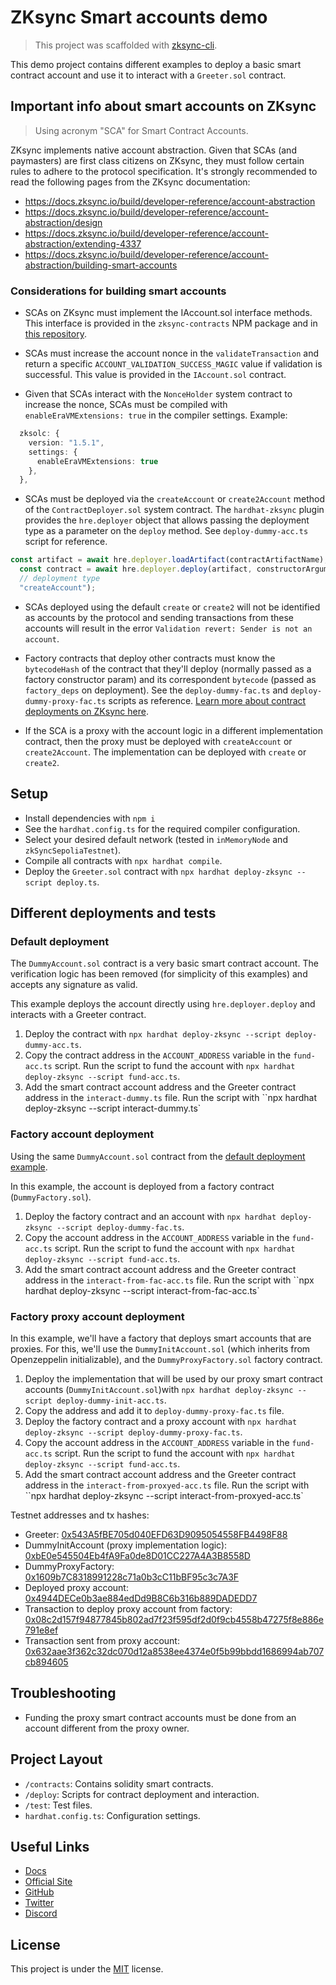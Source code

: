 # ZKsync Smart accounts demo

> This project was scaffolded with [zksync-cli](https://github.com/matter-labs/zksync-cli).

This demo project contains different examples to deploy a basic smart contract account and use it to interact with a `Greeter.sol` contract.

## Important info about smart accounts on ZKsync

> Using acronym "SCA" for Smart Contract Accounts.

ZKsync implements native account abstraction. Given that SCAs (and paymasters) are first class citizens on ZKsync, they must follow certain rules to adhere to the protocol specification. It's strongly recommended to read the following pages from the ZKsync documentation:

- https://docs.zksync.io/build/developer-reference/account-abstraction
- https://docs.zksync.io/build/developer-reference/account-abstraction/design
- https://docs.zksync.io/build/developer-reference/account-abstraction/extending-4337
- https://docs.zksync.io/build/developer-reference/account-abstraction/building-smart-accounts

### Considerations for building smart accounts

- SCAs on ZKsync must implement the IAccount.sol interface methods. This interface is provided in the `zksync-contracts` NPM package and in [this repository](https://github.com/matter-labs/era-contracts).

- SCAs must increase the account nonce in the `validateTransaction` and return a specific `ACCOUNT_VALIDATION_SUCCESS_MAGIC` value if validation is successful. This value is provided in the `IAccount.sol` contract.

- Given that SCAs interact with the `NonceHolder` system contract to increase the nonce, SCAs must be compiled with `enableEraVMExtensions: true` in the compiler settings. Example:

```ts
  zksolc: {
    version: "1.5.1",
    settings: {
      enableEraVMExtensions: true
    },
  },
```

- SCAs must be deployed via the `createAccount` or `create2Account` method of the `ContractDeployer.sol` system contract. The `hardhat-zksync` plugin provides the `hre.deployer` object that allows passing the deployment type as a parameter on the `deploy` method. See `deploy-dummy-acc.ts` script for reference.

```ts
const artifact = await hre.deployer.loadArtifact(contractArtifactName);
  const contract = await hre.deployer.deploy(artifact, constructorArguments, 
  // deployment type
  "createAccount");

```

- SCAs deployed using the default `create` or `create2` will not be identified as accounts by the protocol and sending transactions from these accounts will result in the error `Validation revert: Sender is not an account`.

- Factory contracts that deploy other contracts must know the `bytecodeHash` of the contract that they'll deploy (normally passed as a factory constructor param) and its correspondent `bytecode` (passed as `factory_deps` on deployment). See the `deploy-dummy-fac.ts` and `deploy-dummy-proxy-fac.ts` scripts as reference. [Learn more about contract deployments on ZKsync here](https://docs.zksync.io/build/developer-reference/ethereum-differences/contract-deployment).

- If the SCA is a proxy with the account logic in a different implementation contract, then the proxy must be deployed with `createAccount` or `create2Account`. The implementation can be deployed with `create` or `create2`.

## Setup

- Install dependencies with `npm i`
- See the `hardhat.config.ts` for the required compiler configuration. 
- Select your desired default network (tested in `inMemoryNode` and `zkSyncSepoliaTestnet`).
- Compile all contracts with `npx hardhat compile`.
- Deploy the `Greeter.sol` contract with `npx hardhat deploy-zksync --script deploy.ts`.

## Different deployments and tests

### Default deployment

The `DummyAccount.sol` contract is a very basic smart contract account. The verification logic has been removed (for simplicity of this examples) and accepts any signature as valid.

This example deploys the account directly using `hre.deployer.deploy` and interacts with a Greeter contract.

1. Deploy the contract with `npx hardhat deploy-zksync --script deploy-dummy-acc.ts`.
2. Copy the contract address in the `ACCOUNT_ADDRESS` variable in the `fund-acc.ts` script. Run the  script to fund the account with `npx hardhat deploy-zksync --script fund-acc.ts`.
3. Add the smart contract account address and the Greeter contract address in the `interact-dummy.ts` file. Run the script with ``npx hardhat deploy-zksync --script interact-dummy.ts`

### Factory account deployment

Using the same `DummyAccount.sol` contract from the [default deployment example](#default-deployment).

In this example, the account is deployed from a factory contract (`DummyFactory.sol`).

1. Deploy the factory contract and an account with `npx hardhat deploy-zksync --script deploy-dummy-fac.ts`.
2. Copy the account address in the `ACCOUNT_ADDRESS` variable in the `fund-acc.ts` script. Run the  script to fund the account with `npx hardhat deploy-zksync --script fund-acc.ts`.
3. Add the smart contract account address and the Greeter contract address in the `interact-from-fac-acc.ts` file. Run the script with ``npx hardhat deploy-zksync --script interact-from-fac-acc.ts`

### Factory proxy account deployment

In this example, we'll have a factory that deploys smart accounts that are proxies. For this, we'll use the `DummyInitAccount.sol` (which inherits from Openzeppelin initializable), and the `DummyProxyFactory.sol` factory contract.

1. Deploy the implementation that will be used by our proxy smart contract accounts (`DummyInitAccount.sol`)with `npx hardhat deploy-zksync --script deploy-dummy-init-acc.ts`.
2. Copy the address and add it to `deploy-dummy-proxy-fac.ts` file. 
3. Deploy the factory contract and a proxy account with `npx hardhat deploy-zksync --script deploy-dummy-proxy-fac.ts`.
4. Copy the account address in the `ACCOUNT_ADDRESS` variable in the `fund-acc.ts` script. Run the  script to fund the account with `npx hardhat deploy-zksync --script fund-acc.ts`.
5. Add the smart contract account address and the Greeter contract address in the `interact-from-proxyed-acc.ts` file. Run the script with ``npx hardhat deploy-zksync --script interact-from-proxyed-acc.ts`

Testnet addresses and tx hashes:

- Greeter: [0x543A5fBE705d040EFD63D9095054558FB4498F88](https://sepolia.explorer.zksync.io/address/0x543A5fBE705d040EFD63D9095054558FB4498F88)
- DummyInitAccount (proxy implementation logic): [0xbE0e545504Eb4fA9Fa0de8D01CC227A4A3B8558D](https://sepolia.explorer.zksync.io/address/0xbE0e545504Eb4fA9Fa0de8D01CC227A4A3B8558D)
- DummyProxyFactory: [0x1609b7C8318991228c71a0b3cC11bBF95c3c7A3F](https://sepolia.explorer.zksync.io/address/0x1609b7C8318991228c71a0b3cC11bBF95c3c7A3F)
- Deployed proxy account: [0x4944DECe0b3ae884edDd9B8C6b316b889DADEDD7](https://sepolia.explorer.zksync.io/address/0x4944DECe0b3ae884edDd9B8C6b316b889DADEDD7)
-  Transaction to deploy proxy account from factory: [0x08c2d157f94877845b802ad7f23f595df2d0f9cb4558b47275f8e886e791e8ef](https://sepolia.explorer.zksync.io/tx/0x08c2d157f94877845b802ad7f23f595df2d0f9cb4558b47275f8e886e791e8ef)
- Transaction sent from proxy account: [0x632aae3f362c32dc070d12a8538ee4374e0f5b99bbdd1686994ab707cb894605](https://sepolia.explorer.zksync.io/tx/0x632aae3f362c32dc070d12a8538ee4374e0f5b99bbdd1686994ab707cb894605)


## Troubleshooting

- Funding the proxy smart contract accounts must be done from an account different from the proxy owner.

## Project Layout

- `/contracts`: Contains solidity smart contracts.
- `/deploy`: Scripts for contract deployment and interaction.
- `/test`: Test files.
- `hardhat.config.ts`: Configuration settings.



## Useful Links

- [Docs](https://era.zksync.io/docs/dev/)
- [Official Site](https://zksync.io/)
- [GitHub](https://github.com/matter-labs)
- [Twitter](https://twitter.com/zksync)
- [Discord](https://join.zksync.dev/)

## License

This project is under the [MIT](./LICENSE) license.
